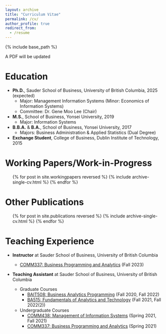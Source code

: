 ```yaml
---
layout: archive
title: "Curriculum Vitae"
permalink: /cv/
author_profile: true
redirect_from:
  - /resume
---
```


{% include base_path %}

A PDF will be updated

Education
======
* **Ph.D.**, Sauder School of Business, University of British Columbia, 2025 (expected)
  * Major: Management Information Systems (Minor: Economics of Information Systems)
  * Committee: Dr. Gene Moo Lee (Chair) 
* **M.S.**, School of Business, Yonsei University, 2019
  * Major: Information Systems 
* **B.B.A.** & **B.A.**, School of Business, Yonsei University, 2017
  * Majors: Business Administration & Applied Statistics (Dual Degree)
* **Exchange Student**, College of Business, Dublin Institute of Technology, 2015


Working Papers/Work-in-Progress
======
  <ul>{% for post in site.workingpapers reversed %}
    {% include archive-single-cv.html %}
  {% endfor %}</ul>


Other Publications
======
  <ul>{% for post in site.publications reversed %}
    {% include archive-single-cv.html %}
  {% endfor %}</ul>

  
Teaching Experience
======
* **Instructor** at Sauder School of Business, University of British Columbia
  * [COMM337: Business Programming and Analytics](https://jaecheol-park.github.io/teaching/COMM337) (Fall 2023)

* **Teaching Assistant** at Sauder School of Business, University of British Columbia
  * Graduate Courses
    * [BAIT508: Business Analytics Programming](https://jaecheol-park.github.io/ta/BAIT508) (Fall 2020, Fall 2022)
    * [BA515: Fundamentals of Analytics and Technology](https://jaecheol-park.github.io/ta/BA515) (Fall 2021, Fall 2022(2))
  * Undergraduate Courses
    * [COMM438: Management of Information Systems](https://jaecheol-park.github.io/ta/COMM438) (Spring 2021, Fall 2021)
    * [COMM337: Business Programming and Analytics](https://jaecheol-park.github.io/ta/COMM337) (Spring 2021)
